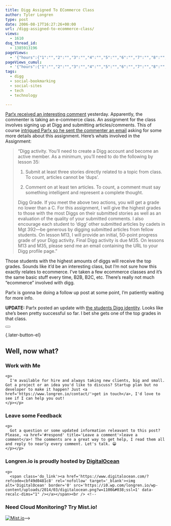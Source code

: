 ```yaml
---
title: Digg Assigned To ECommerce Class
author: Tyler Longren
type: post
date: 2006-08-17T16:27:26+00:00
url: /digg-assigned-to-ecommerce-class/
views:
  - 1610
dsq_thread_id:
  - 1385913196
pageViews:
  - '{"hours":{"1":"","2":"","3":"","4":"","5":"","6":"","7":"","8":"","9":"","10":"","11":"","12":"","13":"","14":"","15":"","16":"","17":"","18":"","19":"","20":"","21":"","22":"","23":"","24":"","25":"","26":"","27":"","28":"","29":"","30":"","31":"","32":"","33":"","34":"","35":"","36":"","37":"","38":"","39":"","40":"","41":"","42":"","43":"","44":"","45":"","46":"","47":""},"days":{"2":"","3":"","4":"","5":"","6":"","7":"","8":"","9":"","10":"","11":"","12":"","13":"","14":""},"weeks":{"3":"","4":"","5":"","6":"","7":"","8":"","9":"","10":"","11":"","12":""},"months":{"4":"","5":"","6":"","7":"","8":"","9":"","10":"","11":"","12":"","13":"","14":"","15":"","16":"","17":"","18":"","19":"","20":"","21":"","22":"","23":"","24":""}}'
pageViews_cumul:
  - '{"hours":{"1":"","2":"","3":"","4":"","5":"","6":"","7":"","8":"","9":"","10":"","11":"","12":"","13":"","14":"","15":"","16":"","17":"","18":"","19":"","20":"","21":"","22":"","23":"","24":"","25":"","26":"","27":"","28":"","29":"","30":"","31":"","32":"","33":"","34":"","35":"","36":"","37":"","38":"","39":"","40":"","41":"","42":"","43":"","44":"","45":"","46":"","47":""},"days":{"2":"","3":"","4":"","5":"","6":"","7":"","8":"","9":"","10":"","11":"","12":"","13":"","14":""},"weeks":{"3":"","4":"","5":"","6":"","7":"","8":"","9":"","10":"","11":"","12":""},"months":{"4":"","5":"","6":"","7":"","8":"","9":"","10":"","11":"","12":"","13":"","14":"","15":"","16":"","17":"","18":"","19":"","20":"","21":"","22":"","23":"","24":""}}'
tags:
  - digg
  - social-bookmarking
  - social-sites
  - tech
  - technology

---
```

[Par!x received an interesting comment][1] yesterday. Apparently, the commenter is taking an e-commerce class. An assignment for the class involves signing up at Digg and submitting articles/comments. This of course [intrigued Par!x so he sent the commenter an email][2] asking for some more details about this assignment. Here&#8217;s whats involved in the Assignment:

> “Digg activity. You’ll need to create a Digg account and become an active member. As a minimum, you’ll need to do the following by lesson 35:
> 
> 1. Submit at least three stories directly related to a topic from class. To count, articles cannot be ‘dups’.
> 
> 2. Comment on at least ten articles. To count, a comment must say something intelligent and represent a complete thought.
> 
> Digg Grade. If you meet the above two actions, you will get a grade no lower than a C. For this assignment, I will give the highest grades to those with the most Diggs on their submitted stories as well as an evaluation of the quality of your submitted comments. I also encourage each student to ‘digg’ other submitted articles by cadets in Mgt 392—be generous by digging submitted articles from fellow students. On lesson M13, I will provide an initial, 50-point progress grade of your Digg activity. Final Digg activity is due M35. On lessons M13 and M35, please send me an email containing the URL to your Digg profile page.”

Those students with the highest amounts of diggs will receive the top grades. Sounds like it&#8217;d be an interesting class, but I&#8217;m not sure how this exactly relates to ecommerce. I&#8217;ve taken a few ecommerce classes and it&#8217;s the same basic stuff every time, B2B, B2C, etc. There&#8217;s really not much &#8220;ecommerce&#8221; involved with digg.

Par!x is gonna be doing a follow up post at some point, I&#8217;m patiently waiting for more info.

**UPDATE:** Par!x posted an update with [the students Digg identity][3]. Looks like she&#8217;s been pretty successful so far. I bet she gets one of the top grades in that class. 

<div class="wpulike wpulike-default " >
  <div class="wp_ulike_general_class wp_ulike_is_not_liked">
    <button type="button"
					aria-label="Like Button"
					data-ulike-id="2210"
					data-ulike-nonce="4635715d90"
					data-ulike-type="likeThis"
					data-ulike-template="wpulike-default"
					data-ulike-display-likers="0"
					data-ulike-disable-pophover="0"
					class="wp_ulike_btn wp_ulike_put_image wp_likethis_2210"></button><span class="count-box"></span>
  </div>
</div>

[][4]{.later-button-el}

<div class='what-next'>
  <h2>
    Well, now what?
  </h2>
  
  <div class='hire'>
    <h3>
      Work with Me
    </h3>
    
    <p>
      I'm available for hire and always taking new clients, big and small. Got a project or an idea you'd like to discuss? Startup plan but no developer to make it happen? Just <a href='https://www.longren.io/contact/'>get in touch</a>, I'd love to see if I can help you out!
    </p></p>
  </div>
  
  <div class='hire'>
    <h3>
      Leave some Feedback
    </h3>
    
    <p>
      Got a question or some updated information releavant to this post? Please, <a href='#respond' title='Leave a comment'>leave a comment</a>! The comments are a great way to get help, I read them all and reply to nearly every comment. Let's talk. 😀
    </p></p>
  </div>
  
  <div class='now-what-bottom-ad'>
    <h3>
      Longren.io is proudly hosted by <a href='https://www.digitalocean.com/?refcode=cbf49d0481c8'>DigitalOcean</a>
    </h3>
    
    <p>
      <span class='do_link'><a href='https://www.digitalocean.com/?refcode=cbf49d0481c8' rel='nofollow' target='_blank'><img alt='DigitalOcean' border='0' src='https://i0.wp.com/longren.io/wp-content/uploads/2014/03/digitalocean.png?w=1100&#038;ssl=1' data-recalc-dims="1" /></a></span><br /> <!--

<h3>Need Cloud Monitoring? Try Mist.io!</h3>

<span class='do_link'><a href='http://mist.io/?ref=tyler' rel='nofollow' target='_blank'><img alt='Mist.io' border='0' src='https://i0.wp.com/longren.io/wp-content/uploads/2014/04/mistio.jpg?w=1100&#038;ssl=1' data-recalc-dims="1"></a></span>--></div> </div>

 [1]: http://parix.wordpress.com/2006/08/15/things-i-need-to-do/#comment-539
 [2]: http://parix.wordpress.com/2006/08/17/digg-assigned-to-an-ecommerce-class/
 [3]: http://digg.com/users/AliWood/homepage
 [4]: #